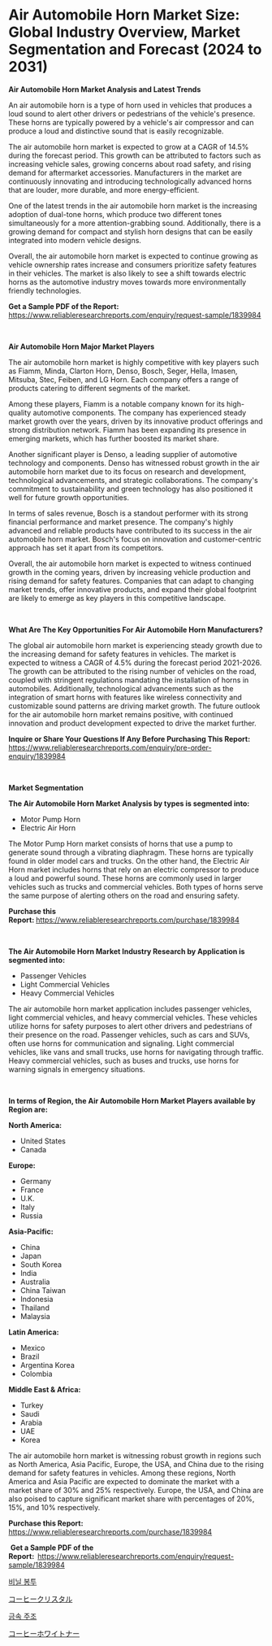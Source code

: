 <p><h1>Air Automobile Horn Market Size: Global Industry Overview, Market Segmentation and Forecast (2024 to 2031)</h1></p><p><strong>Air Automobile Horn Market Analysis and Latest Trends</strong></p>
<p><p>An air automobile horn is a type of horn used in vehicles that produces a loud sound to alert other drivers or pedestrians of the vehicle's presence. These horns are typically powered by a vehicle's air compressor and can produce a loud and distinctive sound that is easily recognizable.</p><p>The air automobile horn market is expected to grow at a CAGR of 14.5% during the forecast period. This growth can be attributed to factors such as increasing vehicle sales, growing concerns about road safety, and rising demand for aftermarket accessories. Manufacturers in the market are continuously innovating and introducing technologically advanced horns that are louder, more durable, and more energy-efficient.</p><p>One of the latest trends in the air automobile horn market is the increasing adoption of dual-tone horns, which produce two different tones simultaneously for a more attention-grabbing sound. Additionally, there is a growing demand for compact and stylish horn designs that can be easily integrated into modern vehicle designs.</p><p>Overall, the air automobile horn market is expected to continue growing as vehicle ownership rates increase and consumers prioritize safety features in their vehicles. The market is also likely to see a shift towards electric horns as the automotive industry moves towards more environmentally friendly technologies.</p></p>
<p><strong>Get a Sample PDF of the Report:&nbsp;</strong> <a href="https://www.reliableresearchreports.com/enquiry/request-sample/1839984">https://www.reliableresearchreports.com/enquiry/request-sample/1839984</a></p>
<p>&nbsp;</p>
<p><strong>Air Automobile Horn Major Market Players</strong></p>
<p><p>The air automobile horn market is highly competitive with key players such as Fiamm, Minda, Clarton Horn, Denso, Bosch, Seger, Hella, Imasen, Mitsuba, Stec, Feiben, and LG Horn. Each company offers a range of products catering to different segments of the market.</p><p>Among these players, Fiamm is a notable company known for its high-quality automotive components. The company has experienced steady market growth over the years, driven by its innovative product offerings and strong distribution network. Fiamm has been expanding its presence in emerging markets, which has further boosted its market share.</p><p>Another significant player is Denso, a leading supplier of automotive technology and components. Denso has witnessed robust growth in the air automobile horn market due to its focus on research and development, technological advancements, and strategic collaborations. The company's commitment to sustainability and green technology has also positioned it well for future growth opportunities.</p><p>In terms of sales revenue, Bosch is a standout performer with its strong financial performance and market presence. The company's highly advanced and reliable products have contributed to its success in the air automobile horn market. Bosch's focus on innovation and customer-centric approach has set it apart from its competitors.</p><p>Overall, the air automobile horn market is expected to witness continued growth in the coming years, driven by increasing vehicle production and rising demand for safety features. Companies that can adapt to changing market trends, offer innovative products, and expand their global footprint are likely to emerge as key players in this competitive landscape.</p></p>
<p>&nbsp;</p>
<p><strong>What Are The Key Opportunities For Air Automobile Horn Manufacturers?</strong></p>
<p><p>The global air automobile horn market is experiencing steady growth due to the increasing demand for safety features in vehicles. The market is expected to witness a CAGR of 4.5% during the forecast period 2021-2026. The growth can be attributed to the rising number of vehicles on the road, coupled with stringent regulations mandating the installation of horns in automobiles. Additionally, technological advancements such as the integration of smart horns with features like wireless connectivity and customizable sound patterns are driving market growth. The future outlook for the air automobile horn market remains positive, with continued innovation and product development expected to drive the market further.</p></p>
<p><strong>Inquire or Share Your Questions If Any Before Purchasing This Report:</strong> <a href="https://www.reliableresearchreports.com/enquiry/pre-order-enquiry/1839984">https://www.reliableresearchreports.com/enquiry/pre-order-enquiry/1839984</a></p>
<p>&nbsp;</p>
<p><strong>Market Segmentation</strong></p>
<p><strong>The Air Automobile Horn Market Analysis by types is segmented into:</strong></p>
<p><ul><li>Motor Pump Horn</li><li>Electric Air Horn</li></ul></p>
<p><p>The Motor Pump Horn market consists of horns that use a pump to generate sound through a vibrating diaphragm. These horns are typically found in older model cars and trucks. On the other hand, the Electric Air Horn market includes horns that rely on an electric compressor to produce a loud and powerful sound. These horns are commonly used in larger vehicles such as trucks and commercial vehicles. Both types of horns serve the same purpose of alerting others on the road and ensuring safety.</p></p>
<p><strong>Purchase this Report:&nbsp;</strong><a href="https://www.reliableresearchreports.com/purchase/1839984">https://www.reliableresearchreports.com/purchase/1839984</a></p>
<p>&nbsp;</p>
<p><strong>The Air Automobile Horn Market Industry Research by Application is segmented into:</strong></p>
<p><ul><li>Passenger Vehicles</li><li>Light Commercial Vehicles</li><li>Heavy Commercial Vehicles</li></ul></p>
<p><p>The air automobile horn market application includes passenger vehicles, light commercial vehicles, and heavy commercial vehicles. These vehicles utilize horns for safety purposes to alert other drivers and pedestrians of their presence on the road. Passenger vehicles, such as cars and SUVs, often use horns for communication and signaling. Light commercial vehicles, like vans and small trucks, use horns for navigating through traffic. Heavy commercial vehicles, such as buses and trucks, use horns for warning signals in emergency situations.</p></p>
<p>&nbsp;</p>
<p><strong>In terms of Region, the Air Automobile Horn Market Players available by Region are:</strong></p>
<p>
    <p> <strong> North America: </strong>
        <ul>
            <li>United States</li>
            <li>Canada</li>
        </ul>
        </p> 
    <p> <strong> Europe: </strong>
        <ul>
            <li>Germany</li>
            <li>France</li>
            <li>U.K.</li>
            <li>Italy</li>
            <li>Russia</li>
        </ul>
        </p> 
    <p> <strong> Asia-Pacific: </strong>
        <ul>
            <li>China</li>
            <li>Japan</li>
            <li>South Korea</li>
            <li>India</li>
            <li>Australia</li>
            <li>China Taiwan</li>
            <li>Indonesia</li>
            <li>Thailand</li>
            <li>Malaysia</li>
        </ul>
        </p> 
    <p> <strong> Latin America: </strong>
        <ul>
            <li>Mexico</li>
            <li>Brazil</li>
            <li>Argentina Korea</li>
            <li>Colombia</li>
        </ul>
        </p> 
    <p> <strong> Middle East & Africa: </strong>
        <ul>
            <li>Turkey</li>
            <li>Saudi</li>
            <li>Arabia</li>
            <li>UAE</li>
            <li>Korea</li>
        </ul>
    </p>
    </p>
<p><p>The air automobile horn market is witnessing robust growth in regions such as North America, Asia Pacific, Europe, the USA, and China due to the rising demand for safety features in vehicles. Among these regions, North America and Asia Pacific are expected to dominate the market with a market share of 30% and 25% respectively. Europe, the USA, and China are also poised to capture significant market share with percentages of 20%, 15%, and 10% respectively.</p></p>
<p><strong>Purchase this Report: </strong><a href="https://www.reliableresearchreports.com/purchase/1839984">https://www.reliableresearchreports.com/purchase/1839984</a></p>
<p>&nbsp;<strong>Get a Sample PDF of the Report:&nbsp;&nbsp;</strong><a href="https://www.reliableresearchreports.com/enquiry/request-sample/1839984">https://www.reliableresearchreports.com/enquiry/request-sample/1839984</a></p>
<p><strong></strong></p>
<p><p><a href="https://medium.com/@cdxynbcyiw5198/%ED%94%8C%EB%9D%BC%EC%8A%A4%ED%8B%B1-%EB%B0%B1-%EC%8B%9C%EC%9E%A5-%EC%A7%80%ED%91%9C-%ED%95%B4%EB%8F%85-%EC%8B%9C%EC%9E%A5-%EC%A0%90%EC%9C%A0%EC%9C%A8-%ED%8A%B8%EB%A0%8C%EB%93%9C-%EB%B0%8F-%EC%84%B1%EC%9E%A5-%ED%8C%A8%ED%84%B4-102a81ddbeb5">비닐 봉투</a></p><p><a href="https://medium.com/@andym141978/%E3%82%B3%E3%83%BC%E3%83%92%E3%83%BC%E3%82%AF%E3%83%AA%E3%82%B9%E3%82%BF%E3%83%AB%E5%B8%82%E5%A0%B4%E3%81%AE%E3%82%A4%E3%83%B3%E3%82%B5%E3%82%A4%E3%83%88-%E5%B8%82%E5%A0%B4%E5%8B%95%E5%90%91-%E6%88%90%E9%95%B7-2024%E5%B9%B4%E3%81%8B%E3%82%892031%E5%B9%B4%E3%81%BE%E3%81%A7%E3%81%AE%E4%BA%88%E6%B8%AC-575d50c8135b">コーヒークリスタル</a></p><p><a href="https://medium.com/@cdxynbcyiw5198/%EA%B8%88%EC%86%8D-%EC%A3%BC%EC%A1%B0-%EC%8B%9C%EC%9E%A5%EC%9D%80-%EC%8B%9C%EC%9E%A5-%EC%A0%90%EC%9C%A0%EC%9C%A8-%EC%8B%9C%EC%9E%A5-%EB%8F%99%ED%96%A5-%EB%B0%8F-%EC%8B%9C%EC%9E%A5-%EC%84%B1%EC%9E%A5%EC%97%90-%EB%8C%80%ED%95%9C-%EC%A0%95%EB%B3%B4%EB%A5%BC-%EC%A0%9C%EA%B3%B5%ED%95%A9%EB%8B%88%EB%8B%A4-635ee716b706">금속 주조</a></p><p><a href="https://medium.com/@andym141978/%E3%82%B3%E3%83%BC%E3%83%92%E3%83%BC%E3%83%9B%E3%83%AF%E3%82%A4%E3%83%88%E3%83%8A%E3%83%BC%E5%B8%82%E5%A0%B4-%E5%B8%82%E5%A0%B4cagr-%E5%B8%82%E5%A0%B4%E5%8B%95%E5%90%91-%E6%88%90%E9%95%B7%E6%88%A6%E7%95%A5%E3%81%AB%E3%81%A4%E3%81%84%E3%81%A6%E3%81%AE%E6%B4%9E%E5%AF%9F-0818bf393ce4">コーヒーホワイトナー</a></p></p>